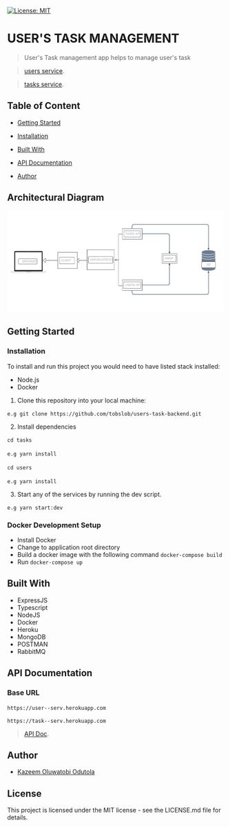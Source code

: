 [![License: MIT](https://img.shields.io/badge/License-MIT-yellow.svg)](https://opensource.org/licenses/MIT)
 
# USER'S TASK MANAGEMENT

> User's Task management app helps to manage user's task

> [users service](https://user--serv.herokuapp.com/).

> [tasks service](https://task--serv.herokuapp.com/).

## Table of Content
 * [Getting Started](#getting-started)
 
 * [Installation](#installation)
 
 * [Built With](#built-with)

* [API Documentation](#documentation)
 
 * [Author](#author)

 ## Architectural Diagram

 ![alt Achitural Diagram](architectural-diagram.png?raw=true)

## Getting Started

### Installation

To install and run this project you would need to have listed stack installed:

- Node.js
- Docker

1. Clone this repository into your local machine:
```
e.g git clone https://github.com/tobslob/users-task-backend.git
```
2. Install dependencies 
```
cd tasks

e.g yarn install

cd users

e.g yarn install
```

3. Start any of the services by running the dev script.

```
e.g yarn start:dev
```

### Docker Development Setup

- Install Docker
- Change to application root directory
- Build a docker image with the following command `docker-compose build`
- Run `docker-compose up`

## Built With
* ExpressJS
* Typescript
* NodeJS
* Docker
* Heroku
* MongoDB
* POSTMAN
* RabbitMQ

## API Documentation

### Base URL
```
https://user--serv.herokuapp.com
```

```
https://task--serv.herokuapp.com
```

> [API Doc](https://documenter.getpostman.com/view/6225567/TVmQdbNW).

## Author
*  [Kazeem Oluwatobi Odutola](https://twitter.com/tobslob_)

## License
This project is licensed under the MIT license - see the LICENSE.md file for details.
